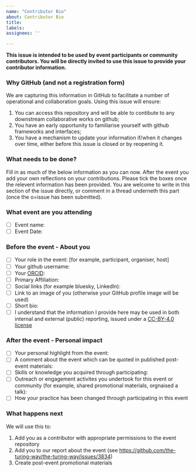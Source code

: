 ```yaml
---
name: "Contributor Bio"
about: Contributor Bio
title:
labels:
assignees: ''

---
```


<!-- This template is based on a [Turing Way Bookdash Event Bio issue](https://github.com/the-turing-way/the-turing-way/issues/3854) -->

**This issue is intended to be used by event participants or community contributors. You will be directly invited to use this issue to provide your contributor information.**

### Why GitHub (and not a registration form)

We are capturing this information in GitHub to facilitate a number of operational and collaboration goals. Using this issue will ensure:

1. You can access this repository and will be able to contibute to any downstream collaborative works on github;
2. You have an early opportunity to familiarise yourself with github frameworks and interfaces;
3. You have a mechanism to update your information if/when it changes over time, either before this issue is closed or by reopening it.

### What needs to be done?

Fill in as much of the below information as you can now. After the event you add your own reflections on your contributions. Please tick the boxes once the relevent information has been provided. You are welcome to write in this section of the issue directly, or comment in a thread underneth this part (once the o=issue has been submitted).

### What event are you attending
- [ ] Event name: 
- [ ] Event Date: 

### Before the event - About you
- [ ] Your role in the event: [for example, participant, organiser, host]
- [ ] Your github username:
- [ ] Your [ORCID](http://orcid.org/):
- [ ] Primary Affiliation:
- [ ] Social links (for example bluesky, LinkedIn):
- [ ] Link to an image of you (otherwise your GitHub profile image will be used)
- [ ] Short bio:
- [ ] I understand that the information I provide here may be used in both internal and external (public) reporting, issued under a [CC-BY-4.0 license](https://creativecommons.org/licenses/by/4.0/deed.en)

### After the event - Personal impact
- [ ] Your personal highlight from the event:
- [ ] A comment about the event which can be quoted in published post-event materials:
- [ ] Skills or knowledge you acquired through participating:
- [ ] Outreach or engagement activites you undertook for this event or community (for example, shared promotional materials, orgnaised a talk):
- [ ] How your practice has been changed through participating in this event

### What happens next
We will use this to:
1. Add you as a contributor with appropriate permissions to the event repository
2. Add you to our report about the event (see https://github.com/the-turing-way/the-turing-way/issues/3834)
3. Create post-event promotional materials